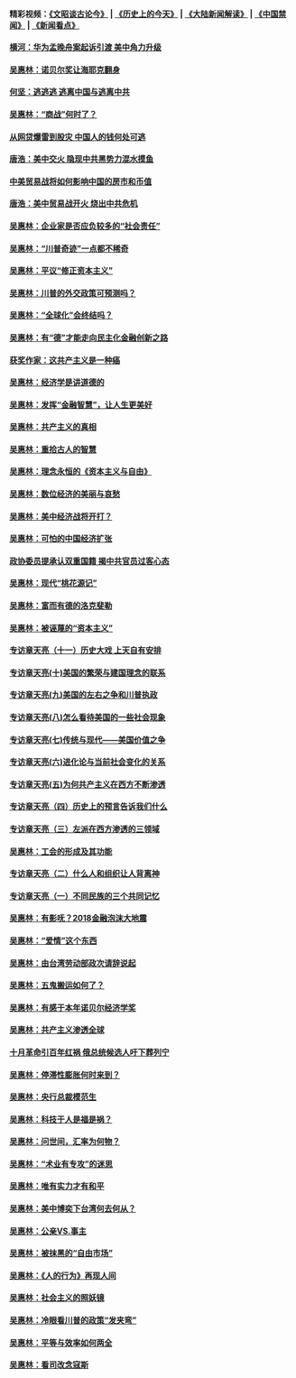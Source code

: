 #### 精彩视频：[《文昭谈古论今》](http://45.32.25.56/wenzhao) | [《历史上的今天》](http://45.32.25.56/today-in-history) | [《大陆新闻解读》](http://45.32.25.56/ntdtv-comedy) | [《中国禁闻》](http://45.32.25.56/ntdtv-news) | [《新闻看点》](http://45.32.25.56/news-insight) 

 #### [横河：华为孟晚舟案起诉引渡 美中角力升级](../pages/nsc423/n11027230.md?t=02100331) 

#### [吴惠林：诺贝尔奖让海耶克翻身](../pages/nsc423/n10890049.md?t=02100331) 

#### [何坚：逃逃逃 逃离中国与逃离中共](../pages/nsc423/n10592891.md?t=02100331) 

#### [吴惠林：“商战”何时了？](../pages/nsc423/n10573558.md?t=02100331) 

#### [从网贷爆雷到股灾 中国人的钱何处可逃](../pages/nsc423/n10572800.md?t=02100331) 

#### [唐浩：美中交火 隐现中共黑势力混水摸鱼](../pages/nsc423/n10544040.md?t=02100331) 

#### [中美贸易战将如何影响中国的房市和币值](../pages/nsc423/n10543697.md?t=02100331) 

#### [唐浩：美中贸易战开火 烧出中共危机](../pages/nsc423/n10540126.md?t=02100331) 

#### [吴惠林：企业家是否应负较多的“社会责任”](../pages/nsc423/n10535022.md?t=02100331) 

#### [吴惠林：“川普奇迹”一点都不稀奇](../pages/nsc423/n10512808.md?t=02100331) 

#### [吴惠林：平议“修正资本主义”](../pages/nsc423/n10495724.md?t=02100331) 

#### [吴惠林：川普的外交政策可预测吗？](../pages/nsc423/n10462387.md?t=02100331) 

#### [吴惠林：“全球化”会终结吗？](../pages/nsc423/n10452838.md?t=02100331) 

#### [吴惠林：有“德”才能走向民主化金融创新之路](../pages/nsc423/n10432292.md?t=02100331) 

#### [获奖作家：这共产主义是一种癌](../pages/nsc423/n10431541.md?t=02100331) 

#### [吴惠林：经济学是讲道德的](../pages/nsc423/n10398014.md?t=02100331) 

#### [吴惠林：发挥“金融智慧”，让人生更美好](../pages/nsc423/n10375019.md?t=02100331) 

#### [吴惠林：共产主义的真相](../pages/nsc423/n10351394.md?t=02100331) 

#### [吴惠林：重拾古人的智慧](../pages/nsc423/n10337691.md?t=02100331) 

#### [吴惠林：理念永恒的《资本主义与自由》](../pages/nsc423/n10316274.md?t=02100331) 

#### [吴惠林：数位经济的美丽与哀愁](../pages/nsc423/n10292946.md?t=02100331) 

#### [吴惠林：美中经济战将开打？](../pages/nsc423/n10258825.md?t=02100331) 

#### [吴惠林：可怕的中国经济扩张](../pages/nsc423/n10219147.md?t=02100331) 

#### [政协委员提承认双重国籍 揭中共官员过客心态](../pages/nsc423/n10208809.md?t=02100331) 

#### [吴惠林：现代“桃花源记”](../pages/nsc423/n10185234.md?t=02100331) 

#### [吴惠林：富而有德的洛克斐勒](../pages/nsc423/n10142264.md?t=02100331) 

#### [吴惠林：被诬蔑的“资本主义”](../pages/nsc423/n10124816.md?t=02100331) 

#### [专访章天亮（十一）历史大戏 上天自有安排](../pages/nsc423/n10094905.md?t=02100331) 

#### [专访章天亮(十)美国的繁荣与建国理念的联系](../pages/nsc423/n10094899.md?t=02100331) 

#### [专访章天亮(九)美国的左右之争和川普执政](../pages/nsc423/n10094889.md?t=02100331) 

#### [专访章天亮(八)怎么看待美国的一些社会现象](../pages/nsc423/n10094857.md?t=02100331) 

#### [专访章天亮(七)传统与现代——美国价值之争](../pages/nsc423/n10093140.md?t=02100331) 

#### [专访章天亮(六)进化论与当前社会变化的关系](../pages/nsc423/n10092036.md?t=02100331) 

#### [专访章天亮(五)为何共产主义在西方不断渗透](../pages/nsc423/n10083620.md?t=02100331) 

#### [专访章天亮（四）历史上的预言告诉我们什么](../pages/nsc423/n10083606.md?t=02100331) 

#### [专访章天亮（三）左派在西方渗透的三领域](../pages/nsc423/n10081115.md?t=02100331) 

#### [吴惠林：工会的形成及其功能](../pages/nsc423/n10080633.md?t=02100331) 

#### [专访章天亮（二）什么人和组织让人背离神](../pages/nsc423/n10076637.md?t=02100331) 

#### [专访章天亮（一）不同民族的三个共同记忆](../pages/nsc423/n10074188.md?t=02100331) 

#### [吴惠林：有影呒？2018金融泡沫大地震](../pages/nsc423/n10040534.md?t=02100331) 

#### [吴惠林：“爱情”这个东西](../pages/nsc423/n10019423.md?t=02100331) 

#### [吴惠林：由台湾劳动部政次请辞说起](../pages/nsc423/n9979679.md?t=02100331) 

#### [吴惠林：五鬼搬运如何了？](../pages/nsc423/n9925338.md?t=02100331) 

#### [吴惠林：有感于本年诺贝尔经济学奖](../pages/nsc423/n9871883.md?t=02100331) 

#### [吴惠林：共产主义渗透全球](../pages/nsc423/n9812748.md?t=02100331) 

#### [十月革命引百年红祸 俄总统候选人吁下葬列宁](../pages/nsc423/n9810182.md?t=02100331) 

#### [吴惠林：停滞性膨胀何时来到？](../pages/nsc423/n9764136.md?t=02100331) 

#### [吴惠林：央行总裁模范生](../pages/nsc423/n9728134.md?t=02100331) 

#### [吴惠林：科技于人是福是祸？](../pages/nsc423/n9672982.md?t=02100331) 

#### [吴惠林：问世间，汇率为何物？](../pages/nsc423/n9621788.md?t=02100331) 

#### [吴惠林：“术业有专攻”的迷思](../pages/nsc423/n9580363.md?t=02100331) 

#### [吴惠林：唯有实力才有和平](../pages/nsc423/n9529599.md?t=02100331) 

#### [吴惠林：美中博奕下台湾何去何从？](../pages/nsc423/n9483598.md?t=02100331) 

#### [吴惠林：公亲VS.事主](../pages/nsc423/n9425637.md?t=02100331) 

#### [吴惠林：被抹黑的“自由市场”](../pages/nsc423/n9351545.md?t=02100331) 

#### [吴惠林：《人的行为》再现人间](../pages/nsc423/n9296339.md?t=02100331) 

#### [吴惠林：社会主义的照妖镜](../pages/nsc423/n9243460.md?t=02100331) 

#### [吴惠林：冷眼看川普的政策“发夹弯”](../pages/nsc423/n9120684.md?t=02100331) 

#### [吴惠林：平等与效率如何两全](../pages/nsc423/n9075430.md?t=02100331) 

#### [吴惠林：看司改念寇斯](../pages/nsc423/n9024915.md?t=02100331) 


